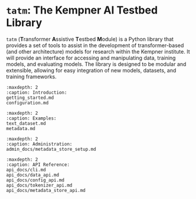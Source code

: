 <!-- .. tatm documentation master file, created by
   sphinx-quickstart on Thu Aug 15 14:58:28 2024.
   You can adapt this file completely to your liking, but it should at least
   contain the root `toctree` directive. -->

# `tatm`: The Kempner AI Testbed Library

`tatm` (**T**ransformer **A**ssistive **T**estbed **M**odule) is a Python library that provides a set of tools to assist in the development of 
transformer-based (and other architecture) models for research within the Kempner institute. It will provide an interface for accessing and 
manipulating data, training models, and evaluating models. The library is designed to be modular and extensible, allowing for easy integration 
of new models, datasets, and training frameworks.


```{toctree}
:maxdepth: 2
:caption: Introduction:
getting_started.md
configuration.md
```

```{toctree}
:maxdepth: 2
:caption: Examples:
text_dataset.md
metadata.md
```

```{toctree}
:maxdepth: 2
:caption: Administration:
admin_docs/metadata_store_setup.md

```

```{toctree}
:maxdepth: 2
:caption: API Reference:
api_docs/cli.md
api_docs/data_api.md
api_docs/config_api.md
api_docs/tokenizer_api.md
api_docs/metadata_store_api.md
```


